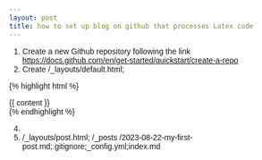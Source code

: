```yaml
---
layout: post
title: how to set up blog on github that processes Latex code
---
```


1. Create a new Github repository following the link https://docs.github.com/en/get-started/quickstart/create-a-repo
2. Create /_layouts/default.html;

{% highlight html %}
<!DOCTYPE html>
<html>
<head>
   <meta charset="utf-8">
   <title>{{ page.title }}</title>
   <script type="text/x-mathjax-config">
     MathJax.Hub.Config({
       tex2jax: {
         inlineMath: [['$','$'], ['\\(','\\)']],
         displayMath: [['$$','$$'], ['\\[','\\]']],
         processEscapes: true,
         processClass: "mathjax",
         skipClass: "no-mathjax"
       }
     });
   </script>
   <script type="text/javascript" async
     src="https://cdnjs.cloudflare.com/ajax/libs/mathjax/2.7.7/MathJax.js?config=TeX-MML-AM_CHTML">
   </script>
   <style>
       body {
           font-family: 'Calibri', sans-serif;
           margin: 7em 15%;
       }
   </style>
</head>
<body>

<div class="container">
   {{ content }}
</div>

</body>
</html>
{% endhighlight %}

4.
5. /_layouts/post.html; /_posts
/2023-08-22-my-first-post.md;.gitignore;_config.yml;index.md
